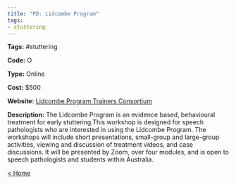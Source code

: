```yaml
---
title: "PD: Lidcombe Program"
tags:
- stuttering
---
```


<p><b>Tags:</b> #stuttering</p>
<p><b>Code:</b> O</p>
<p><b>Type:</b> Online</p>
<p><b>Cost:</b> $500</p>
<p><b>Website:</b>
<a href="https://www.lidcombeprogram.org/speech-language-pathologists/workshop-dates/">Lidcombe Program Trainers Consortium</a></p>

<p><b>Description:</b>
The Lidcombe Program is an evidence based, behavioural treatment for early stuttering.This workshop is designed for speech pathologists who are interested in using the Lidcombe Program. The workshops will include short presentations, small-group and large-group activities, viewing and discussion of treatment videos, and case discussions. It will be presented by Zoom, over four modules, and is open to speech pathologists and students within Australia.</p>

<p><a href="https://speechiegoodies.github.io/CPD-Vault">&lt; Home</a></p>